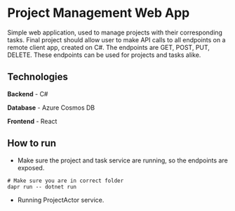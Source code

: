 # Project Management Web App
Simple web application, used to manage projects with their corresponding tasks. Final project should allow user to make API calls to all endpoints on a remote client app, created on C#. The endpoints are GET, POST, PUT, DELETE. These endpoints can be used for projects and tasks alike.

## Technologies

**Backend** - C#

**Database** - Azure Cosmos DB

**Frontend** - React

## How to run
- Make sure the project and task service are running, so the endpoints are exposed.
```
# Make sure you are in correct folder
dapr run -- dotnet run
```
- Running ProjectActor service.